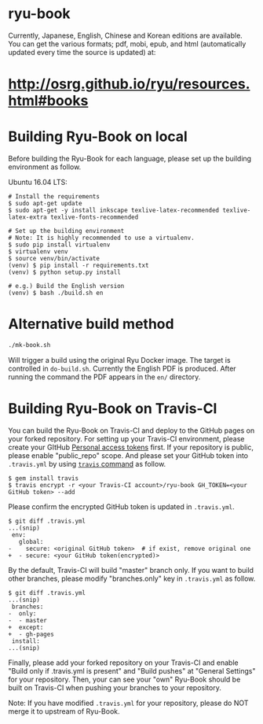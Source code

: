 ryu-book
========

Currently, Japanese, English, Chinese and Korean editions are available. You can get the various formats; pdf, mobi, epub, and html (automatically updated every time the source is updated) at:

# http://osrg.github.io/ryu/resources.html#books


Building Ryu-Book on local
==========================

Before building the Ryu-Book for each language,
please set up the building environment as follow.

Ubuntu 16.04 LTS:

```
# Install the requirements
$ sudo apt-get update
$ sudo apt-get -y install inkscape texlive-latex-recommended texlive-latex-extra texlive-fonts-recommended

# Set up the building environment
# Note: It is highly recommended to use a virtualenv.
$ sudo pip install virtualenv
$ virtualenv venv
$ source venv/bin/activate
(venv) $ pip install -r requirements.txt
(venv) $ python setup.py install

# e.g.) Build the English version
(venv) $ bash ./build.sh en
```

Alternative build method
========================
```bash
./mk-book.sh
```
Will trigger a build using the original Ryu Docker image. The target is controlled in `do-build.sh`.
Currently the English PDF is produced. After running the command the PDF appears in the `en/` directory.


Building Ryu-Book on Travis-CI
==============================

You can build the Ryu-Book on Travis-CI and deploy to the GitHub pages
on your forked repository.
For setting up your Travis-CI environment, please create your GItHub
[Personal access tokens](https://github.com/settings/tokens/new) first.
If your repository is public, please enable "public_repo" scope.
And please set your GitHub token into `.travis.yml` by using
[`travis` command](https://github.com/travis-ci/travis.rb) as follow.

```
$ gem install travis
$ travis encrypt -r <your Travis-CI account>/ryu-book GH_TOKEN=<your GitHub token> --add
```

Please confirm the encrypted GitHub token is updated in `.travis.yml`.

```
$ git diff .travis.yml
...(snip)
 env:
   global:
-    secure: <original GitHub token>  # if exist, remove original one
+  - secure: <your GitHub token(encrypted)>
```

By the default, Travis-CI will build "master" branch only.
If you want to build other branches, please modify "branches.only" key
in `.travis.yml` as follow.

```
$ git diff .travis.yml
...(snip)
 branches:
-  only:
-  - master
+  except:
+  - gh-pages
 install:
...(snip)
```

Finally, please add your forked repository on your Travis-CI and enable
"Build only if .travis.yml is present" and "Build pushes" at "General
Settings" for your repository.
Then, your can see your "own" Ryu-Book should be built on Travis-CI
when pushing your branches to your repository.

Note: If you have modified `.travis.yml` for your repository, please
do NOT merge it to upstream of Ryu-Book.
